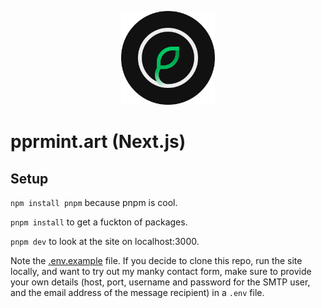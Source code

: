 <p align="center">
    <picture>
        <img width="150" alt="My logo, which is an encircled leaf." src="/public/assets/logo_with_background.svg">
    </picture>
</p>

# pprmint.art (Next.js)

## Setup

`npm install pnpm` because pnpm is cool.

`pnpm install` to get a fuckton of packages.

`pnpm dev` to look at the site on localhost:3000.

Note the [.env.example](.env.example) file. If you decide to clone this repo, run the site locally, and want to try out my manky contact form, make sure to provide your own details (host, port, username and password for the SMTP user, and the email address of the message recipient) in a `.env` file.
